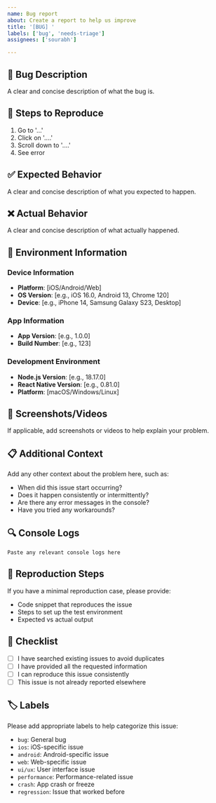 ```yaml
---
name: Bug report
about: Create a report to help us improve
title: '[BUG] '
labels: ['bug', 'needs-triage']
assignees: ['sourabh']

---
```


## 🐛 Bug Description
A clear and concise description of what the bug is.

## 🔄 Steps to Reproduce
1. Go to '...'
2. Click on '....'
3. Scroll down to '....'
4. See error

## ✅ Expected Behavior
A clear and concise description of what you expected to happen.

## ❌ Actual Behavior
A clear and concise description of what actually happened.

## 📱 Environment Information

### Device Information
- **Platform**: [iOS/Android/Web]
- **OS Version**: [e.g., iOS 16.0, Android 13, Chrome 120]
- **Device**: [e.g., iPhone 14, Samsung Galaxy S23, Desktop]

### App Information
- **App Version**: [e.g., 1.0.0]
- **Build Number**: [e.g., 123]

### Development Environment
- **Node.js Version**: [e.g., 18.17.0]
- **React Native Version**: [e.g., 0.81.0]
- **Platform**: [macOS/Windows/Linux]

## 📸 Screenshots/Videos
If applicable, add screenshots or videos to help explain your problem.

## 📋 Additional Context
Add any other context about the problem here, such as:
- When did this issue start occurring?
- Does it happen consistently or intermittently?
- Are there any error messages in the console?
- Have you tried any workarounds?

## 🔍 Console Logs
```
Paste any relevant console logs here
```

## 🧪 Reproduction Steps
If you have a minimal reproduction case, please provide:
- Code snippet that reproduces the issue
- Steps to set up the test environment
- Expected vs actual output

## 📝 Checklist
- [ ] I have searched existing issues to avoid duplicates
- [ ] I have provided all the requested information
- [ ] I can reproduce this issue consistently
- [ ] This issue is not already reported elsewhere

## 🏷️ Labels
Please add appropriate labels to help categorize this issue:
- `bug`: General bug
- `ios`: iOS-specific issue
- `android`: Android-specific issue
- `web`: Web-specific issue
- `ui/ux`: User interface issue
- `performance`: Performance-related issue
- `crash`: App crash or freeze
- `regression`: Issue that worked before
